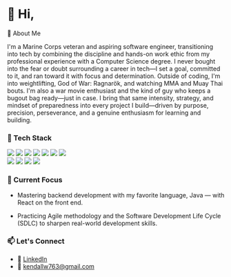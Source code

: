 # 👋 Hi,

💬 About Me

I'm a Marine Corps veteran and aspiring software engineer, transitioning into tech by combining the discipline and hands-on work ethic from my professional experience with a Computer Science degree.
I never bought into the fear or doubt surrounding a career in tech—I set a goal, committed to it, and ran toward it with focus and determination.
Outside of coding, I'm into weightlifting, God of War: Ragnarök, and watching MMA and Muay Thai bouts. I'm also a war movie enthusiast and the kind of guy who keeps a bugout bag ready—just in case.
I bring that same intensity, strategy, and mindset of preparedness into every project I build—driven by purpose, precision, perseverance, and a genuine enthusiasm for learning and building.

### 🧰 Tech Stack

<div align="left">
  <img src="https://img.shields.io/badge/Java-007396?style=for-the-badge&logo=java&logoColor=white" />
  <img src="https://img.shields.io/badge/IntelliJIDEA-000000?style=for-the-badge&logo=intellijidea&logoColor=white" />
  <img src="https://img.shields.io/badge/SpringBoot-6DB33F?style=for-the-badge&logo=springboot&logoColor=white" />
  <img src="https://img.shields.io/badge/Maven-C71A36?style=for-the-badge&logo=apachemaven&logoColor=white" />
  <img src="https://img.shields.io/badge/PostgreSQL-4169E1?style=for-the-badge&logo=postgresql&logoColor=white" />
  <img src="https://img.shields.io/badge/Docker-2496ED?style=for-the-badge&logo=docker&logoColor=white" />
    <img src="https://img.shields.io/badge/Postman-FF6C37?style=for-the-badge&logo=postman&logoColor=white" />
  </div>

  <div align="left">
  <img src="https://img.shields.io/badge/React-20232A?style=for-the-badge&logo=react&logoColor=61DAFB" />
  <img src="https://img.shields.io/badge/JavaScript-F7DF1E?style=for-the-badge&logo=javascript&logoColor=black" />
  <img src="https://img.shields.io/badge/HTML5-E34F26?style=for-the-badge&logo=html5&logoColor=white" />
  <img src="https://img.shields.io/badge/CSS3-1572B6?style=for-the-badge&logo=css3&logoColor=white" />
  </div>




### 📌 Current Focus
- Mastering backend development with my favorite language, Java — with React on the front end.

- Practicing Agile methodology and the Software Development Life Cycle (SDLC) to sharpen real-world development skills.

### 📫 Let's Connect
- 💼 [LinkedIn](https://www.linkedin.com/in/kw763)
- 📨 kendallw763@gmail.com
